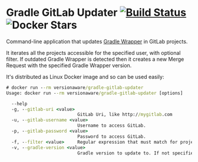 # Gradle GitLab Updater [![Build Status](https://travis-ci.org/version-aware/gradle-updater.svg)](https://travis-ci.org/version-aware/gradle-updater) ![Docker Stars](https://img.shields.io/docker/stars/versionaware/gradle-gitlab-updater.svg)

Command-line application that updates [Gradle Wrapper](https://docs.gradle.org/current/userguide/gradle_wrapper.html) in GitLab projects.

It iterates all the projects accessible for the specified user, with optional filter.
 If outdated Gradle Wrapper is detected then it creates a new Merge Request with the specified Gradle Wrapper version.

It's distributed as Linux Docker image and so can be used easily:
```cmd
# docker run --rm versionaware/gradle-gitlab-updater
Usage: docker run --rm versionaware/gradle-gitlab-updater [options]

  --help
  -g, --gitlab-uri <value>
                           GitLab Uri, like http://mygitlab.com
  -u, --gitlab-username <value>
                           Username to access GitLab.
  -p, --gitlab-password <value>
                           Password to access GitLab.
  -f, --filter <value>     Regular expression that must match for project ID, like 'my-group/my-project'.
  -v, --gradle-version <value>
                           Gradle version to update to. If not specified then the latest stable version is used.
```

